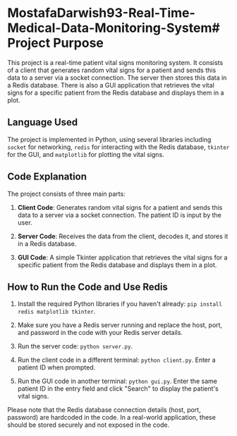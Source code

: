# MostafaDarwish93-Real-Time-Medical-Data-Monitoring-System# Project Purpose

This project is a real-time patient vital signs monitoring system. It consists of a client that generates random vital signs for a patient and sends this data to a server via a socket connection. The server then stores this data in a Redis database. There is also a GUI application that retrieves the vital signs for a specific patient from the Redis database and displays them in a plot.

## Language Used

The project is implemented in Python, using several libraries including `socket` for networking, `redis` for interacting with the Redis database, `tkinter` for the GUI, and `matplotlib` for plotting the vital signs.

## Code Explanation

The project consists of three main parts:

1. **Client Code**: Generates random vital signs for a patient and sends this data to a server via a socket connection. The patient ID is input by the user.

2. **Server Code**: Receives the data from the client, decodes it, and stores it in a Redis database.

3. **GUI Code**: A simple Tkinter application that retrieves the vital signs for a specific patient from the Redis database and displays them in a plot.

## How to Run the Code and Use Redis

1. Install the required Python libraries if you haven't already: `pip install redis matplotlib tkinter`.

2. Make sure you have a Redis server running and replace the host, port, and password in the code with your Redis server details.

3. Run the server code: `python server.py`.

4. Run the client code in a different terminal: `python client.py`. Enter a patient ID when prompted.

5. Run the GUI code in another terminal: `python gui.py`. Enter the same patient ID in the entry field and click "Search" to display the patient's vital signs.

Please note that the Redis database connection details (host, port, password) are hardcoded in the code. In a real-world application, these should be stored securely and not exposed in the code.